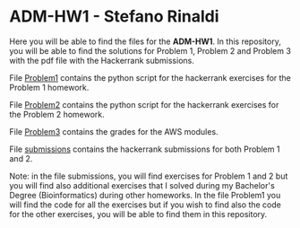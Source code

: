 # ADM-HW1 - Stefano Rinaldi

Here you will be able to find the files for the **ADM-HW1**. 
In this repository, you will be able to find the solutions for Problem 1, Problem 2 and Problem 3 with the pdf file with the Hackerrank submissions.

File [Problem1](https://github.com/Stinoo01/ADM-HW1/blob/main/Problem1.py) contains the python script for the hackerrank exercises for the Problem 1 homework. 

File [Problem2](https://github.com/Stinoo01/ADM-HW1/blob/main/Problem2.py) contains the python script for the hackerrank exercises for the Problem 2 homework.

File [Problem3](https://github.com/Stinoo01/ADM-HW1/blob/main/problem3.pdf) contains the grades for the AWS modules.

File [submissions](https://github.com/Stinoo01/ADM-HW1/blob/main/submissions.pdf) contains the hackerrank submissions for both Problem 1 and 2.

Note: in the file submissions, you will find exercises for Problem 1 and 2 but you will find also additional exercises that I solved during my Bachelor's Degree (Bioinformatics) during other homeworks. In the file Problem1 you will find the code for all the exercises but if you wish to find also the code for the other exercises, you will be able to find them in this repository. 
